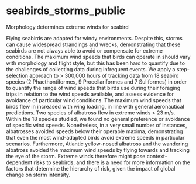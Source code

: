 # seabirds_storms_public

Morphology determines extreme winds for seabird

Flying seabirds are adapted for windy environments. Despite this, storms can cause widespread strandings and wrecks, demonstrating that these seabirds are not always able to avoid or compensate for extreme conditions. The maximum wind speeds that birds can operate in should vary with morphology and flight style, but this has been hard to quantify due to the challenges of collecting data during infrequent events. We apply a step-selection approach to > 300,000 hours of tracking data from 18 seabird species (2 Phaethontiformes, 9 Procellariformes and 7 Suliformes) in order to quantify the range of wind speeds that birds use during their foraging trips in relation to the wind speeds available, and assess evidence for avoidance of particular wind conditions. The maximum wind speeds that birds flew in increased with wing loading, in line with general aeronautical predictions. Two species of albatross flew in extreme winds > 23 m/s. Within the 18 species studied, we found no general preference or avoidance of specific wind speeds. Nonetheless, in a very small number of instances, albatrosses avoided speeds below their operable maxima, demonstrating that even the most wind-adapted birds avoid extreme speeds in particular scenarios. Furthermore, Atlantic yellow-nosed albatross and the wandering albatross avoided the maximum wind speeds by flying towards and tracking the eye of the storm. Extreme winds therefore might pose context-dependent risks to seabirds, and there is a need for more information on the factors that determine the hierarchy of risk, given the impact of global change on storm intensity.   